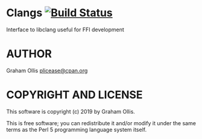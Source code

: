 # Clangs [![Build Status](https://secure.travis-ci.org/Perl5-FFI/Clangs.png)](http://travis-ci.org/Perl5-FFI/Clangs)

Interface to libclang useful for FFI development

# AUTHOR

Graham Ollis <plicease@cpan.org>

# COPYRIGHT AND LICENSE

This software is copyright (c) 2019 by Graham Ollis.

This is free software; you can redistribute it and/or modify it under
the same terms as the Perl 5 programming language system itself.
